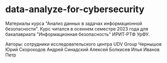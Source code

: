 # data-analyze-for-cybersecurity
Материалы курса "Анализ данных в задачах информационной безопасности".
Курс читался в осеннем семестре 2023 года для бакалавриата "Информационная безопасность" ИРИТ-РТФ УрФУ.

Авторы: сотрудники исследовательского центра UDV Group
Чернышов Юрий
Скороходов Андрей
Синадский Алексей
Болкисев Илья
Иванов Петр
